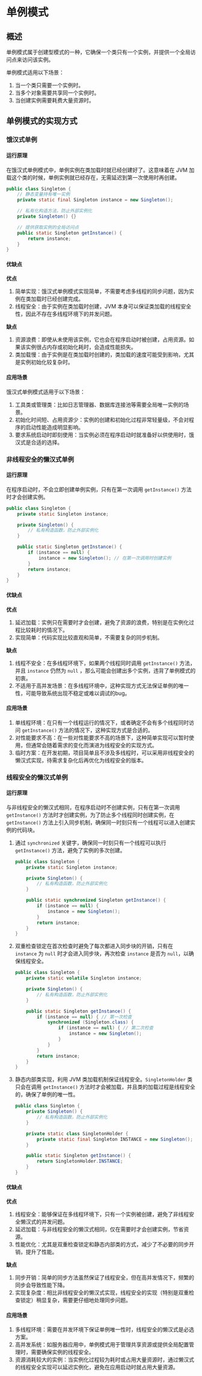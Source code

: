 # 单例模式

## 概述

单例模式属于创建型模式的一种，它确保一个类只有一个实例，并提供一个全局访问点来访问该实例。

单例模式适用以下场景：

1. 当一个类只需要一个实例时。
2. 当多个对象需要共享同一个实例时。
3. 当创建实例需要耗费大量资源时。

## 单例模式的实现方式

### 饿汉式单例

#### 运行原理

在饿汉式单例模式中，单例实例在类加载时就已经创建好了。这意味着在 JVM 加载这个类的时候，单例实例就已经存在，无需延迟到第一次使用时再创建。

```java
public class Singleton {
    // 静态变量持有唯一实例
    private static final Singleton instance = new Singleton();

    // 私有化构造方法，防止外部实例化
    private Singleton() {}

    // 提供获取实例的全局访问点
    public static Singleton getInstance() {
        return instance;
    }
}
```

#### 优缺点

**优点**

1. 简单实现：饿汉式单例模式实现简单，不需要考虑多线程的同步问题，因为实例在类加载时已经创建完成。
2. 线程安全：由于实例在类加载时创建，JVM 本身可以保证类加载的线程安全性，因此不存在多线程环境下的并发问题。

**缺点**

1. 资源浪费：即使从未使用该实例，它也会在程序启动时被创建，占用资源。如果该实例很占内存或初始化耗时，会造成性能损失。
2. 类加载慢：由于实例是在类加载时创建的，类加载的速度可能受到影响，尤其是实例初始化较复杂时。

#### 应用场景

饿汉式单例模式适用于以下场景：

1. 工具类或管理类：比如日志管理器、数据库连接池等需要全局唯一实例的场景。
2. 初始化时间短、占用资源少：实例的创建和初始化过程非常轻量级，不会对程序的启动性能造成明显影响。
3. 要求系统启动时即刻使用：当实例必须在程序启动时就准备好以供使用时，饿汉式是合适的选择。

### 非线程安全的懒汉式单例

#### 运行原理

在程序启动时，不会立即创建单例实例，只有在第一次调用 `getInstance()` 方法时才会创建实例。

```java
public class Singleton {
    private static Singleton instance;

    private Singleton() {
        // 私有构造函数，防止外部实例化
    }

    public static Singleton getInstance() {
        if (instance == null) {
            instance = new Singleton(); // 在第一次调用时创建实例
        }
        return instance;
    }
}
```

#### 优缺点

**优点**

1. 延迟加载：实例只在需要时才会创建，避免了资源的浪费，特别是在实例化过程比较耗时的情况下。
2. 实现简单：代码实现比较直观和简单，不需要复杂的同步机制。

**缺点**

1. 线程不安全：在多线程环境下，如果两个线程同时调用 `getInstance()` 方法，并且 `instance` 仍然为 `null`
   ，那么可能会创建出多个实例，违背了单例模式的初衷。
2. 不适用于高并发场景：在多线程环境中，这种实现方式无法保证单例的唯一性，可能导致系统出现不稳定或难以调试的bug。

#### 应用场景

1. 单线程环境：在只有一个线程运行的情况下，或者确定不会有多个线程同时访问 `getInstance()` 方法的情况下，这种实现方式是合适的。
2. 对性能要求不高：在一些对性能要求不高的场景下，这种简单实现可以暂时使用，但通常会随着需求的变化而演进为线程安全的实现方式。
3. 临时方案：在开发初期，项目简单且不涉及多线程时，可以采用非线程安全的懒汉式实现，待需求复杂化后再优化为线程安全的版本。

### 线程安全的懒汉式单例

#### 运行原理

与非线程安全的懒汉式相同，在程序启动时不创建实例，只有在第一次调用 `getInstance()` 方法时才创建实例，为了防止多个线程同时创建实例，在
`getInstance()` 方法上引入同步机制，确保同一时刻只有一个线程可以进入创建实例的代码块。

1. 通过 `synchronized` 关键字，确保同一时刻只有一个线程可以执行 `getInstance()` 方法，避免了实例的多次创建。

   ```java
   public class Singleton {
       private static Singleton instance;
   
       private Singleton() {
           // 私有构造函数，防止外部实例化
       }
   
       public static synchronized Singleton getInstance() {
           if (instance == null) {
               instance = new Singleton();
           }
           return instance;
       }
   }
   ```
2. 双重检查锁定在首次检查时避免了每次都进入同步块的开销，只有在 `instance` 为 `null` 时才会进入同步块，再次检查 `instance` 是否为
   `null`，以确保线程安全。

   ```java
   public class Singleton {
       private static volatile Singleton instance;
   
       private Singleton() {
           // 私有构造函数，防止外部实例化
       }
   
       public static Singleton getInstance() {
           if (instance == null) { // 第一次检查
               synchronized (Singleton.class) {
                   if (instance == null) { // 第二次检查
                       instance = new Singleton();
                   }
               }
           }
           return instance;
       }
   }
   ```
3. 静态内部类实现，利用 JVM 类加载机制保证线程安全。`SingletonHolder` 类只会在调用 `getInstance()`
   方法时才会被加载，并且类的加载过程是线程安全的，确保了单例的唯一性。

   ```java
   public class Singleton {
       private Singleton() {
           // 私有构造函数，防止外部实例化
       }
   
       private static class SingletonHolder {
           private static final Singleton INSTANCE = new Singleton();
       }
   
       public static Singleton getInstance() {
           return SingletonHolder.INSTANCE;
       }
   }
   ```

#### 优缺点

**优点**

1. 线程安全：能够保证在多线程环境下，只有一个实例被创建，避免了非线程安全懒汉式的并发问题。
2. 延迟加载：与非线程安全的懒汉式相同，仅在需要时才会创建实例，节省资源。
3. 性能优化：尤其是双重检查锁定和静态内部类的方式，减少了不必要的同步开销，提升了性能。

**缺点**

1. 同步开销：简单的同步方法虽然保证了线程安全，但在高并发情况下，频繁的同步会导致性能下降。
2. 实现复杂度：相比非线程安全的懒汉式实现，线程安全的实现（特别是双重检查锁定）稍显复杂，需要更仔细地处理同步问题。

#### 应用场景

1. 多线程环境：需要在并发环境下保证单例唯一性时，线程安全的懒汉式是必选方案。
2. 高并发系统：如服务器应用中，单例模式用于管理共享资源或提供全局配置管理时，需要确保实例的线程安全。
3. 资源消耗较大的实例：当实例化过程较为耗时或占用大量资源时，通过懒汉式的线程安全实现可以延迟实例化，避免在应用启动时就占用大量资源。
